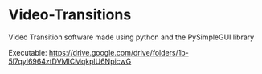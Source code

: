 # Video-Transitions
Video Transition software made using python and the PySimpleGUI library<br>

Executable: https://drive.google.com/drive/folders/1b-5l7qyI6964ztDVMlCMqkplU6NpicwG
